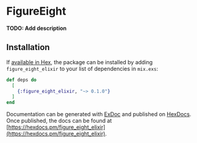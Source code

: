 # FigureEight

**TODO: Add description**

## Installation

If [available in Hex](https://hex.pm/docs/publish), the package can be installed
by adding `figure_eight_elixir` to your list of dependencies in `mix.exs`:

```elixir
def deps do
  [
    {:figure_eight_elixir, "~> 0.1.0"}
  ]
end
```

Documentation can be generated with [ExDoc](https://github.com/elixir-lang/ex_doc)
and published on [HexDocs](https://hexdocs.pm). Once published, the docs can
be found at [https://hexdocs.pm/figure_eight_elixir](https://hexdocs.pm/figure_eight_elixir).

